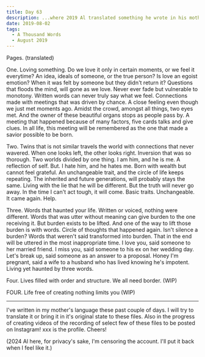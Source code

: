 ```yaml
---
title: Day 63
description: ...where 2019 Al translated something he wrote in his mother's tongue.
date: 2019-08-02
tags:
  - A Thousand Words
  - August 2019
---
```


Pages. (translated)

One.
Loving something.
Do we love it only in certain moments, or we feel it everytime?
An idea, ideals of someone, or the true person?
Is love an egoist emotion? When it was felt by someone but they didn't return it?
Questions that floods the mind, will gone as we love.
Never ever fade but vulnerable to monotony.
Written words can never truly say what we feel.
Connections made with meetings that was driven by chance.
A close feeling even though we just met moments ago.
Amidst the crowd, amongst all things, two eyes met.
And the owner of these beautiful organs stops as people pass by.
A meeting that happened because of many factors,
five cards talks and give clues.
In all life, this meeting will be remembered
as the one that made a savior possible to be born.


Two.
Twins that is not similar travels the world with connections that never wavered.
When one looks left, the other looks right.
Inversion that was so thorough.
Two worlds divided by one thing.
I am him, and he is me.
A reflection of self.
But.
I hate him, and he hates me.
Born with wealth but cannot feel grateful.
An unchangeable trait, and the circle of life keeps repeating.
The inherited and future generations, will probably stays the same.
Living with the lie that he will be different.
But the truth will never go away.
In the time I can't act tough,
it will come.
Basic traits.
Unchangeable.
It came again.
Help.



Three.
Words that haunted your life.
Written or voiced, nothing were different.
Words that was utter without meaning can give burden to the one receiving it.
But burden exists to be lifted.
And one of the way to lift those burden is with words.
Circle of thoughts that happened again.
Isn't silence a burden?
Words that weren't said transformed into burden.
That in the end will be uttered in the most inappropriate time.
I love you, said someone to her married friend.
I miss you, said someone to his ex on her wedding day.
Let's break up, said someone as an answer to a proposal.
Honey I'm pregnant, said a wife to a husband who has lived knowing he's impotent.
Living yet haunted by three words.



Four.
Lives filled with order and structure.
We all need border.
(WIP)

FOUR.
Life free of creating
nothing limits you
(WIP)




---
I've written in my mother's language these past couple of days. I will try to translate it or bring it in it's original state to these files. Also in the progress of creating videos of the recording of select few of these files to be posted on Instagram! xxx is the profile. Cheers!

(2024 Al here, for privacy's sake, I'm censoring the account. I'll put it back when I feel like it.)